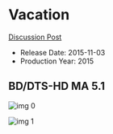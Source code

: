 # Vacation

[Discussion Post](https://www.avsforum.com/threads/bass-eq-for-filtered-movies.2995212/post-59970848)

* Release Date: 2015-11-03
* Production Year: 2015

## BD/DTS-HD MA 5.1

![img 0](https://i.imgur.com/20X2bc8.jpg)

![img 1](https://i.imgur.com/GsjBpof.png)

